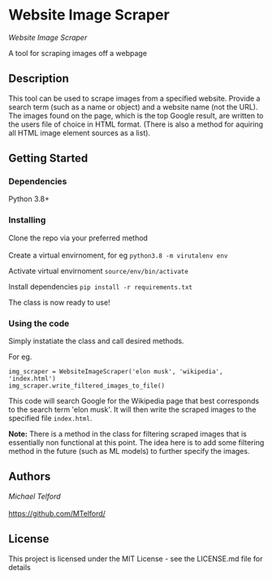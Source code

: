 # Website Image Scraper

_Website Image Scraper_

A tool for scraping images off a webpage

## Description

This tool can be used to scrape images from a specified website. 
Provide a search term (such as a name or object) and a website name (not the URL).
The images found on the page, which is the top Google result, are written to the users file of choice in HTML format. (There is also a method for aquiring all HTML image element sources as a list).

## Getting Started

### Dependencies

Python 3.8+


### Installing

Clone the repo via your preferred method <br></br>
Create a virtual envirnoment, for eg
``` python3.8 -m virutalenv env ```

Activate virtual envirnoment
``` source/env/bin/activate ```

Install dependencies
``` pip install -r requirements.txt ```

The class is now ready to use!

### Using the code

Simply instatiate the class and call desired methods.

For eg.

``` 
img_scraper = WebsiteImageScraper('elon musk', 'wikipedia', 'index.html')
img_scraper.write_filtered_images_to_file()
```
    
This code will search Google for the Wikipedia page that best corresponds to the search term 'elon musk'.
It will then write the scraped images to the specified file ```index.html```. 

**Note:**
There is a method in the class for filtering scraped images that is essentially non functional
at this point. The idea here is to add some filtering method in the future (such as ML models) to further specify the images. 

## Authors

_Michael Telford_ <br></br>
https://github.com/MTelford/


## License

This project is licensed under the MIT License - see the LICENSE.md file for details

